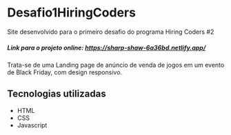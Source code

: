 # Desafio1HiringCoders
Site desenvolvido para o primeiro desafio do programa Hiring Coders #2
##### Link para o projeto online: https://sharp-shaw-6a36bd.netlify.app/

Trata-se de uma Landing page de anúncio de venda de jogos em um evento de Black Friday, com design responsivo. 

## Tecnologias utilizadas

- HTML
- CSS
- Javascript
